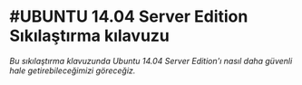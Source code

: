 #UBUNTU 14.04 Server Edition Sıkılaştırma kılavuzu
===============================
*Bu sıkılaştırma klavuzunda Ubuntu 14.04 Server Edition'ı nasıl daha güvenli hale getirebileceğimizi göreceğiz.*


